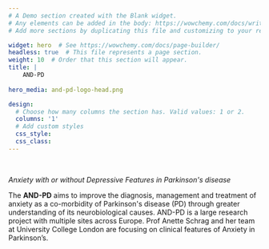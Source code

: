 ```yaml
---
# A Demo section created with the Blank widget.
# Any elements can be added in the body: https://wowchemy.com/docs/writing-markdown-latex/
# Add more sections by duplicating this file and customizing to your requirements.

widget: hero  # See https://wowchemy.com/docs/page-builder/
headless: true  # This file represents a page section.
weight: 10  # Order that this section will appear.
title: |
    AND-PD
    
hero_media: and-pd-logo-head.png

design:
  # Choose how many columns the section has. Valid values: 1 or 2.
  columns: '1'
  # Add custom styles
  css_style:
  css_class:
---
```


<br>

*Anxiety with or without Depressive Features in Parkinson's disease*

The **AND-PD** aims to improve the diagnosis, management and treatment of anxiety as a co-morbidity of Parkinson's disease (PD) through greater understanding of its neurobiological causes. AND-PD is a large research project with multiple sites across Europe. Prof Anette Schrag and her team at University College London are focusing on clinical features of Anxiety in Parkinson’s.